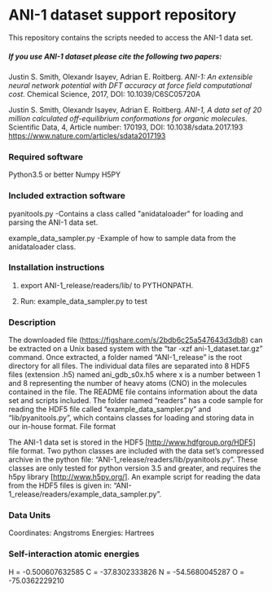 # ANI-1 dataset support repository
This repository contains the scripts needed to access the ANI-1 data set.

##### If you use ANI-1 dataset please cite the following two papers: 

Justin S. Smith, Olexandr Isayev, Adrian E. Roitberg. *ANI-1: An extensible neural network potential with DFT accuracy at force field computational cost.* Chemical Science, 2017, DOI: 10.1039/C6SC05720A 

Justin S. Smith, Olexandr Isayev, Adrian E. Roitberg. *ANI-1, A data set of 20 million calculated off-equilibrium conformations for organic molecules.*  Scientific Data, 4, Article number: 170193, DOI: 10.1038/sdata.2017.193 https://www.nature.com/articles/sdata2017193

### Required software
Python3.5 or better
Numpy
H5PY

### Included extraction software
pyanitools.py
	-Contains a class called 
	 "anidataloader" for loading
	 and parsing the ANI-1 data set.

example_data_sampler.py
	-Example of how to sample data
	from the anidataloader class.

### Installation instructions

1) export ANI-1_release/readers/lib/ to PYTHONPATH.

2) Run: example_data_sampler.py to test

### Description
The downloaded file (https://figshare.com/s/2bdb6c25a547643d3db8) can be extracted on a Unix based system with the “tar -xzf ani-1_dataset.tar.gz” command. Once extracted, a folder named “ANI-1_release” is the root directory for all files. The individual data files are separated into 8 HDF5 files (extension .h5) named ani_gdb_s0x.h5 where x is a number between 1 and 8 representing the number of heavy atoms (CNO) in the molecules contained in the file. The README file contains information about the data set and scripts included. The folder named “readers” has a code sample for reading the HDF5 file called “example_data_sampler.py” and “lib/pyanitools.py”, which contains classes for loading and storing data in our in-house format.
File format

The ANI-1 data set is stored in the HDF5 [http://www.hdfgroup.org/HDF5] file format. Two python classes are included with the data set’s compressed archive in the python file: “ANI-1_release/readers/lib/pyanitools.py”. These classes are only tested for python version 3.5 and greater, and requires the h5py library [http://www.h5py.org/]. An example script for reading the data from the HDF5 files is given in: “ANI-1_release/readers/example_data_sampler.py”.

### Data Units
Coordinates: Angstroms
Energies: Hartrees

### Self-interaction atomic energies
H = -0.500607632585
C = -37.8302333826
N = -54.5680045287
O = -75.0362229210
